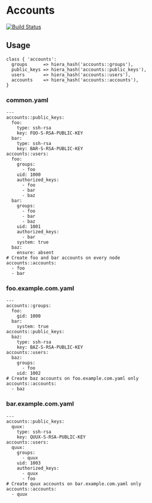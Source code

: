 Accounts
========

[![Build Status](https://travis-ci.org/camptocamp/puppet-accounts.png?branch=master)](https://travis-ci.org/camptocamp/puppet-accounts)

Usage
-----

```puppet
class { 'accounts':
  groups      => hiera_hash('accounts::groups'),
  public_keys => hiera_hash('accounts::public_keys'),
  users       => hiera_hash('accounts::users'),
  accounts    => hiera_hash('accounts::accounts'),
}
```

### common.yaml
```
---
accounts::public_keys:
  foo:
    type: ssh-rsa
    key: FOO-S-RSA-PUBLIC-KEY
  bar:
    type: ssh-rsa
    key: BAR-S-RSA-PUBLIC-KEY
accounts::users:
  foo:
    groups:
      - foo
    uid: 1000
    authorized_keys:
      - foo
      - bar
      - baz
  bar:
    groups:
      - foo
      - bar
      - baz
    uid: 1001
    authorized_keys:
      - bar
    system: true
  baz:
    ensure: absent
# Create foo and bar accounts on every node
accounts::accounts:
  - foo
  - bar
```

### foo.example.com.yaml
```
---
accounts::groups:
  foo:
    gid: 1000
  bar:
    system: true
accounts::public_keys:
  baz:
    type: ssh-rsa
    key: BAZ-S-RSA-PUBLIC-KEY
accounts::users:
  baz:
    groups:
      - foo
    uid: 1002
# Create baz accounts on foo.example.com.yaml only
accounts::accounts:
  - baz
```

### bar.example.com.yaml
```
---
accounts::public_keys:
  quux:
    type: ssh-rsa
    key: QUUX-S-RSA-PUBLIC-KEY
accounts::users:
  quux:
    groups:
      - quux
    uid: 1003
    authorized_keys:
      - quux
      - foo
# Create quux accounts on bar.example.com.yaml only
accounts::accounts:
  - quux
```
